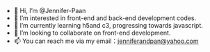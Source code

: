 - 👋 Hi, I’m @Jennifer-Paan
- 👀 I’m interested in front-end and back-end development codes. 
- 🌱 I’m currently learning h5and c3, progressing towards javascript. 
- 💞️ I’m looking to collaborate on front-end development. 
- 📫 You can reach me via my email：jenniferandpan@yahoo.com

<!---
Jennifer-Paan/Jennifer-Paan is a ✨ special ✨ repository because its `README.md` (this file) appears on your GitHub profile.
You can click the Preview link to take a look at your changes.
--->
